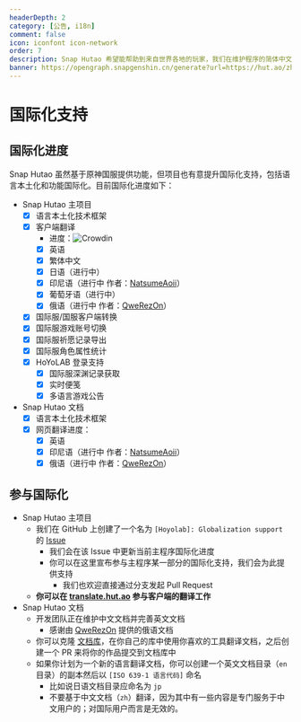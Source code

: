 ```yaml
---
headerDepth: 2
category: [公告, i18n]
comment: false
icon: iconfont icon-network
order: 7
description: Snap Hutao 希望能帮助到来自世界各地的玩家，我们在维护程序的简体中文和英文以外还接受来自社区成员提供的翻译。
banner: https://opengraph.snapgenshin.cn/generate?url=https://hut.ao/zh/i18n.html
---
```


# 国际化支持

## 国际化进度

Snap Hutao 虽然基于原神国服提供功能，但项目也有意提升国际化支持，包括语言本土化和功能国际化。目前国际化进度如下：

- Snap Hutao 主项目
  - [x] 语言本土化技术框架
  - [x] 客户端翻译
    - 进度：![Crowdin](https://badges.crowdin.net/snap-hutao/localized.svg)
    - [x] 英语
    - [x] 繁体中文
    - [x] 日语（进行中）
    - [x] 印尼语（进行中 作者：[NatsumeAoii](https://github.com/NatsumeAoii)）
    - [x] 葡萄牙语（进行中）
    - [x] 俄语（进行中 作者：[QweRezOn](https://github.com/QweRezOn)）
  - [x] 国际服/国服客户端转换
  - [x] 国际服游戏账号切换
  - [x] 国际服祈愿记录导出
  - [x] 国际服角色属性统计
  - [x] HoYoLAB 登录支持
    - [x] 国际服深渊记录获取
    - [x] 实时便笺
    - [x] 多语言游戏公告
- Snap Hutao 文档
  - [x] 语言本土化技术框架
  - [x] 网页翻译进度：
    - [x] 英语
    - [x] 印尼语（进行中 作者：[NatsumeAoii](https://github.com/NatsumeAoii)）
    - [x] 俄语（进行中 作者：[QweRezOn](https://github.com/QweRezOn)）

## 参与国际化

- Snap Hutao 主项目
  - 我们在 GitHub 上创建了一个名为 `[Hoyolab]: Globalization support` 的 [Issue](https://github.com/DGP-Studio/Snap.Hutao/issues/144)
    - 我们会在该 Issue 中更新当前主程序国际化进度
    - 你可以在这里宣布参与主程序某一部分的国际化支持，我们会为此提供支持
      - 我们也欢迎直接通过分支发起 Pull Request
  - **你可以在 [translate.hut.ao](https://translate.hut.ao) 参与客户端的翻译工作**
- Snap Hutao 文档
  - 开发团队正在维护中文文档并完善英文文档
    - 感谢由 [QweRezOn](https://github.com/QweRezOn) 提供的俄语文档
  - 你可以克隆 [文档库](https://github.com/DGP-Studio/Snap.Hutao.Docs)，在你自己的库中使用你喜欢的工具翻译文档，之后创建一个 PR 来将你的作品提交到文档库中
  - 如果你计划为一个新的语言翻译文档，你可以创建一个英文文档目录（`en` 目录）的副本然后以 `[ISO 639-1 语言代码]` 命名
    - 比如说日语文档目录应命名为 `jp`
    - 不要基于中文文档（`zh`）翻译，因为其中有一些内容是专门服务于中文用户的；对国际用户而言是无效的。
